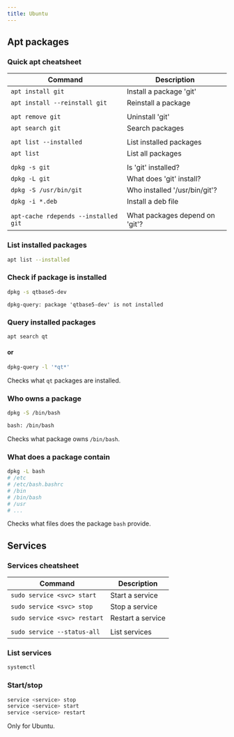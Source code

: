 ```yaml
---
title: Ubuntu
---
```


## Apt packages

<!-- {.-two-column} -->

### Quick apt cheatsheet

| Command                              | Description                    |
| ------------------------------------ | ------------------------------ |
| `apt install git`                    | Install a package 'git'        |
| `apt install --reinstall git`        | Reinstall a package            |
|                                      |                                |
| `apt remove git`                     | Uninstall 'git'                |
| `apt search git`                     | Search packages                |
|                                      |                                |
| `apt list --installed`               | List installed packages        |
| `apt list`                           | List all packages              |
|                                      |                                |
| `dpkg -s git`                        | Is 'git' installed?            |
| `dpkg -L git`                        | What does 'git' install?       |
| `dpkg -S /usr/bin/git`               | Who installed '/usr/bin/git'?  |
| `dpkg -i *.deb`                      | Install a deb file             |
|                                      |                                |
| `apt-cache rdepends --installed git` | What packages depend on 'git'? |

### List installed packages

```bash
apt list --installed
```

### Check if package is installed

```bash
dpkg -s qtbase5-dev
```

```
dpkg-query: package 'qtbase5-dev' is not installed
```

<!-- {.-setup} -->

### Query installed packages

```bash
apt search qt
```

#### or

```bash
dpkg-query -l '*qt*'
```

Checks what `qt` packages are installed.

### Who owns a package

```bash
dpkg -S /bin/bash
```

```bash
bash: /bin/bash
```

<!-- {.-setup} -->

Checks what package owns `/bin/bash`.

### What does a package contain

```bash
dpkg -L bash
# /etc
# /etc/bash.bashrc
# /bin
# /bin/bash
# /usr
# ...
```

Checks what files does the package `bash` provide.

## Services

<!-- {.-three-column} -->

### Services cheatsheet

| Command                      | Description       |
| ---------------------------- | ----------------- |
| `sudo service <svc> start`   | Start a service   |
| `sudo service <svc> stop`    | Stop a service    |
| `sudo service <svc> restart` | Restart a service |
|                              |                   |
| `sudo service --status-all`  | List services     |

### List services

```bash
systemctl
```

### Start/stop

```bash
service <service> stop
service <service> start
service <service> restart
```

Only for Ubuntu.
